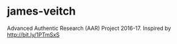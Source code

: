 # james-veitch
Advanced Authentic Research (AAR) Project 2016-17. Inspired by http://bit.ly/1PTmSxS
